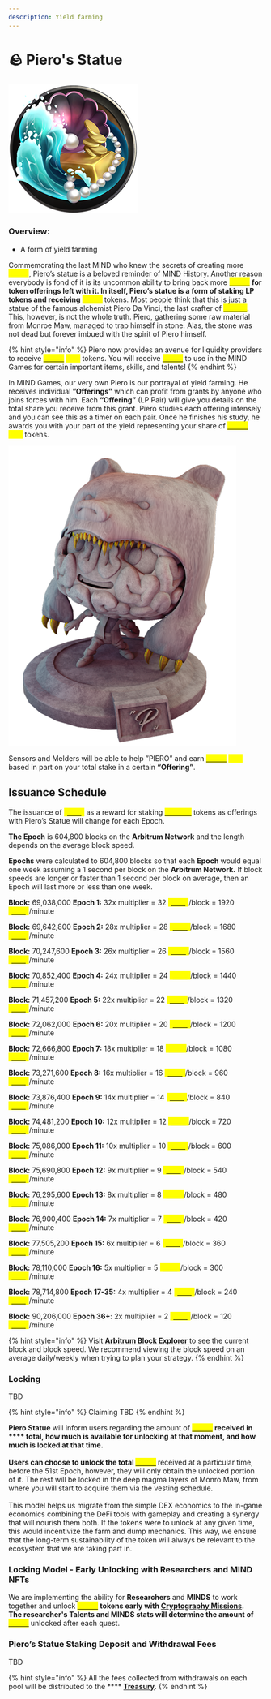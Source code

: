 ```yaml
---
description: Yield farming
---
```


# 🪨 Piero's Statue

![](../.gitbook/assets/Pool.png)

### Overview:&#x20;

* A form of yield farming

Commemorating the last MIND who knew the secrets of creating more [<mark style="color:yellow;">**\[CRX\]**</mark>](brain-cell-token.md), Piero’s statue is a beloved reminder of MIND History. Another reason everybody is fond of it is its uncommon ability to bring back more [<mark style="color:yellow;">**\[CRX\]**</mark>](brain-cell-token.md) <mark style="color:yellow;">****</mark> for token offerings left with it. In itself, Piero’s statue is a form of staking LP tokens and receiving [<mark style="color:yellow;">**\[CRX\]**</mark>](brain-cell-token.md) <mark style="color:yellow;">****</mark> tokens. Most people think that this is just a statue of the famous alchemist Piero Da Vinci, the last crafter of [<mark style="color:yellow;">**Cortex**</mark>](brain-cell-token.md). This, however, is not the whole truth. Piero, gathering some raw material from Monroe Maw, managed to trap himself in stone. Alas, the stone was not dead but forever imbued with the spirit of Piero himself. &#x20;

{% hint style="info" %}
Piero now provides an avenue for liquidity providers to receive [<mark style="color:yellow;">**\[CRX\]**</mark>](brain-cell-token.md) <mark style="color:yellow;">****</mark> tokens. You will receive [<mark style="color:yellow;">**\[CRX\]**</mark>](brain-cell-token.md) to use in the MIND Games for certain important items, skills, and talents!&#x20;
{% endhint %}

In MIND Games, our very own Piero is our portrayal of yield farming. He receives individual **”Offerings”** which can profit from grants by anyone who joins forces with him. Each **“Offering”** (LP Pair) will give you details on the total share you receive from this grant. Piero studies each offering intensely and you can see this as a timer on each pair. Once he finishes his study, he awards you with your part of the yield representing your share of [<mark style="color:yellow;">**\[CRX\]**</mark>](brain-cell-token.md) <mark style="color:yellow;">****</mark> tokens.&#x20;

![](../.gitbook/assets/FIN.png)

Sensors and Melders will be able to help ”PIERO” and earn [<mark style="color:yellow;">**\[CRX\]**</mark>](brain-cell-token.md) <mark style="color:yellow;">****</mark> based in part on your total stake in a certain **“Offering”**.

## **Issuance Schedule**&#x20;

The issuance of [<mark style="color:yellow;">**\[CRX\]**</mark>](brain-cell-token.md) as a reward for staking [<mark style="color:yellow;">**CRX-LP**</mark>](brain-cell-token.md) tokens as offerings with Piero’s Statue will change for each Epoch.

**The Epoch** is 604,800 blocks on the **Arbitrum Network** and the length depends on the average block speed.

**Epochs** were calculated to 604,800 blocks so that each **Epoch** would equal one week assuming a 1 second per block on the **Arbitrum Network.** If block speeds are longer or faster than 1 second per block on average, then an Epoch will last more or less than one week.



**Block:** 69,038,000 **Epoch 1:** 32x multiplier = 32 [<mark style="color:yellow;">**\[CRX\]**</mark>](brain-cell-token.md)/block = 1920 [<mark style="color:yellow;">**\[CRX\]**</mark>](brain-cell-token.md)/minute&#x20;

**Block:** 69,642,800 **Epoch 2:** 28x multiplier = 28 [<mark style="color:yellow;">**\[CRX\]**</mark>](brain-cell-token.md)/block = 1680 [<mark style="color:yellow;">**\[CRX\]**</mark>](brain-cell-token.md)/minute&#x20;

**Block:** 70,247,600 **Epoch 3:** 26x multiplier = 26 [<mark style="color:yellow;">**\[CRX\]**</mark>](brain-cell-token.md)/block = 1560 [<mark style="color:yellow;">**\[CRX\]**</mark>](brain-cell-token.md)/minute&#x20;

**Block:** 70,852,400 **Epoch 4:** 24x multiplier = 24 [<mark style="color:yellow;">**\[CRX\]**</mark>](brain-cell-token.md)/block = 1440 [<mark style="color:yellow;">**\[CRX\]**</mark>](brain-cell-token.md)/minute&#x20;

**Block:** 71,457,200 **Epoch 5:** 22x multiplier = 22 [<mark style="color:yellow;">**\[CRX\]**</mark>](brain-cell-token.md)/block = 1320 [<mark style="color:yellow;">**\[CRX\]**</mark>](brain-cell-token.md)/minute&#x20;

**Block:** 72,062,000 **Epoch 6:** 20x multiplier = 20 [<mark style="color:yellow;">**\[CRX\]**</mark>](brain-cell-token.md)/block = 1200 [<mark style="color:yellow;">**\[CRX\]**</mark>](brain-cell-token.md)/minute&#x20;

**Block:** 72,666,800 **Epoch 7:** 18x multiplier = 18 [<mark style="color:yellow;">**\[CRX\]**</mark>](brain-cell-token.md)/block = 1080 [<mark style="color:yellow;">**\[CRX\]**</mark>](brain-cell-token.md)/minute&#x20;

**Block:** 73,271,600 **Epoch 8:** 16x multiplier = 16 [<mark style="color:yellow;">**\[CRX\]**</mark>](brain-cell-token.md)/block = 960 [<mark style="color:yellow;">**\[CRX\]**</mark>](brain-cell-token.md)/minute&#x20;

**Block:** 73,876,400 **Epoch 9:** 14x multiplier = 14 [<mark style="color:yellow;">**\[CRX\]**</mark>](brain-cell-token.md)/block = 840 [<mark style="color:yellow;">**\[CRX\]**</mark>](brain-cell-token.md)/minute&#x20;

**Block:** 74,481,200 **Epoch 10:** 12x multiplier = 12 [<mark style="color:yellow;">**\[CRX\]**</mark>](brain-cell-token.md)/block = 720 [<mark style="color:yellow;">**\[CRX\]**</mark>](brain-cell-token.md)/minute&#x20;

**Block:** 75,086,000 **Epoch 11:** 10x multiplier = 10 [<mark style="color:yellow;">**\[CRX\]**</mark>](brain-cell-token.md)/block = 600 [<mark style="color:yellow;">**\[CRX\]**</mark>](brain-cell-token.md)/minute&#x20;

**Block:** 75,690,800 **Epoch 12:** 9x multiplier = 9 [<mark style="color:yellow;">**\[CRX\]**</mark>](brain-cell-token.md)/block = 540 [<mark style="color:yellow;">**\[CRX\]**</mark>](brain-cell-token.md)/minute&#x20;

**Block:** 76,295,600 **Epoch 13:** 8x multiplier = 8 [<mark style="color:yellow;">**\[CRX\]**</mark>](brain-cell-token.md)/block = 480 [<mark style="color:yellow;">**\[CRX\]**</mark>](brain-cell-token.md)/minute&#x20;

**Block:** 76,900,400 **Epoch 14:** 7x multiplier = 7 [<mark style="color:yellow;">**\[CRX\]**</mark>](brain-cell-token.md)/block = 420 [<mark style="color:yellow;">**\[CRX\]**</mark>](brain-cell-token.md)/minute&#x20;

**Block:** 77,505,200 **Epoch 15:** 6x multiplier = 6 [<mark style="color:yellow;">**\[CRX\]**</mark>](brain-cell-token.md)/block = 360 [<mark style="color:yellow;">**\[CRX\]**</mark>](brain-cell-token.md)/minute&#x20;

**Block:** 78,110,000 **Epoch 16:** 5x multiplier = 5 [<mark style="color:yellow;">**\[CRX\]**</mark>](brain-cell-token.md)/block = 300 [<mark style="color:yellow;">**\[CRX\]**</mark>](brain-cell-token.md)/minute&#x20;

**Block:** 78,714,800 **Epoch 17-35:** 4x multiplier = 4 [<mark style="color:yellow;">**\[CRX\]**</mark>](brain-cell-token.md)/block = 240 [<mark style="color:yellow;">**\[CRX\]**</mark>](brain-cell-token.md)/minute&#x20;

**Block:** 90,206,000 **Epoch 36+**: 2x multiplier = 2 [<mark style="color:yellow;">**\[CRX\]**</mark>](brain-cell-token.md)/block = 120 [<mark style="color:yellow;">**\[CRX\]**</mark>](brain-cell-token.md)/minute

{% hint style="info" %}
Visit [**Arbitrum Block Explorer**](https://aurorascan.dev/)[ ](https://arbiscan.io/)to see the current block and block speed. We recommend viewing the block speed on an average daily/weekly when trying to plan your strategy.
{% endhint %}

### Locking

TBD

{% hint style="info" %}
Claiming TBD
{% endhint %}

**Piero Statue** will inform users regarding the amount of [<mark style="color:yellow;">**\[CRX\]**</mark>](brain-cell-token.md) <mark style="color:yellow;">****</mark> received in **** total, how much is available for unlocking at that moment, and how much is locked at that time. \
\
Users can choose to unlock the total [<mark style="color:yellow;">**\[CRX\]**</mark>](brain-cell-token.md) <mark style="color:yellow;">****</mark> received at a particular time, before the 51st Epoch, however, they will only obtain the unlocked portion of it. The rest will be locked in the deep magma layers of Monro Maw, from where you will start to acquire them via the vesting schedule. \
\
This model helps us migrate from the simple DEX economics to the in-game economics combining the DeFi tools with gameplay and creating a synergy that will nourish them both. If the tokens were to unlock at any given time, this would incentivize the farm and dump mechanics. This way, we ensure that the long-term sustainability of the token will always be relevant to the ecosystem that we are taking part in.

### Locking Model - Early Unlocking with Researchers and MIND NFTs

We are implementing the ability for **Researchers** and **MINDS** to work together and unlock [<mark style="color:yellow;">**\[CRX\]**</mark>](brain-cell-token.md) <mark style="color:yellow;">****</mark> tokens early with [**Cryptography Missions**](../learn/game-basics/neuropia/missions.md#cryptography)**.** \
The researcher's Talents and MINDS stats will determine the amount of [<mark style="color:yellow;">**\[CRX\]**</mark>](brain-cell-token.md) <mark style="color:yellow;">****</mark> unlocked after each quest.

### **Piero’s Statue Staking Deposit and Withdrawal Fees**

TBD

{% hint style="info" %}
All the fees collected from withdrawals on each pool will be distributed to the **** [**Treasury**](brain-cell-token.md).
{% endhint %}
